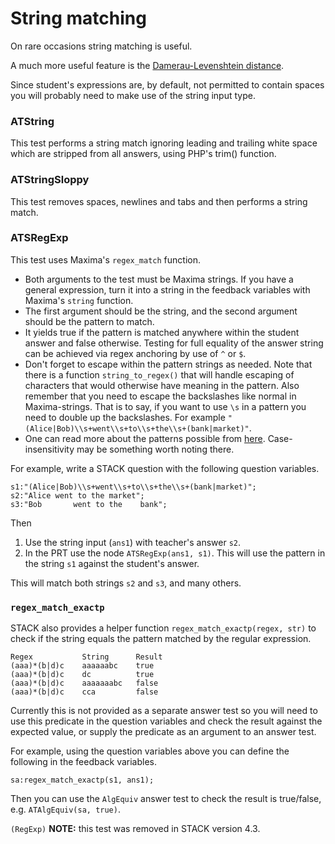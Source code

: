 # String matching

On rare occasions string matching is useful.

A much more useful feature is the [Damerau-Levenshtein distance](../../Topics/Levenshtein_distance.md).

Since student's expressions are, by default, not permitted to contain spaces you will probably need to make use of the string input type.

### ATString ###

This test performs a string match ignoring leading and trailing white space which are stripped from all answers, using PHP's trim() function.

### ATStringSloppy ###

This test removes spaces, newlines and tabs and then performs a string match.

### ATSRegExp ###

This test uses Maxima's `regex_match` function.

* Both arguments to the test must be Maxima strings.  If you have a general expression, turn it into a string in the feedback variables with Maxima's `string` function.
* The first argument should be the string, and the second argument should be the pattern to match.
* It yields true if the pattern is matched anywhere within the student answer and false otherwise. Testing for full equality of the answer string can be achieved via regex anchoring by use of `^` or `$`.
* Don't forget to escape within the pattern strings as needed. Note that there is a function `string_to_regex()` that will handle escaping of characters that would otherwise have meaning in the pattern. Also remember that you need to escape the backslashes like normal in Maxima-strings.  That is to say, if you want to use `\s` in a pattern you need to double up the backslashes. For example `"(Alice|Bob)\\s+went\\s+to\\s+the\\s+(bank|market)"`.
* One can read more about the patterns possible from [here](http://ds26gte.github.io/pregexp/index.html). Case-insensitivity may be something worth noting there.

For example, write a STACK question with the following question variables.

    s1:"(Alice|Bob)\\s+went\\s+to\\s+the\\s+(bank|market)";
    s2:"Alice went to the market";
    s3:"Bob       went to the    bank";

Then

1. Use the string input (`ans1`) with teacher's answer `s2`.
2. In the PRT use the node `ATSRegExp(ans1, s1)`.  This will use the pattern in the string `s1` against the student's answer.

This will match both strings `s2` and `s3`, and many others.

### `regex_match_exactp` ###

STACK also provides a helper function `regex_match_exactp(regex, str)` to check if the string equals the pattern matched by the regular expression.

    Regex           String      Result
    (aaa)*(b|d)c    aaaaaabc    true
    (aaa)*(b|d)c    dc          true
    (aaa)*(b|d)c    aaaaaaabc   false
    (aaa)*(b|d)c    cca         false

Currently this is not provided as a separate answer test so you will need to use this predicate in the question variables and check the result against the expected value, or supply the predicate as an argument to an answer test.

For example, using the question variables above you can define the following in the feedback variables.

    sa:regex_match_exactp(s1, ans1);

Then you can use the `AlgEquiv` answer test to check the result is true/false, e.g. `ATAlgEquiv(sa, true)`.

`(RegExp)` **NOTE:** this test was removed in STACK version 4.3.
